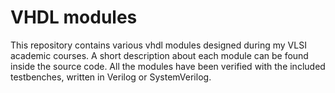 # VHDL modules
This repository contains various vhdl modules designed during my VLSI academic courses. A short description about each module can be found inside the source code. All the modules have been verified with the included testbenches, written in Verilog or SystemVerilog.